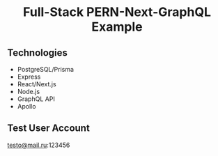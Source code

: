 <h1 align="center">

Full-Stack PERN-Next-GraphQL Example

</h1>

## Technologies

- PostgreSQL/Prisma
- Express
- React/Next.js
- Node.js
- GraphQL API
- Apollo

## Test User Account

testo@mail.ru:123456
